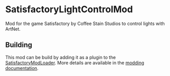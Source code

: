 # SatisfactoryLightControlMod

Mod for the game Satisfactory by Coffee Stain Studios to control lights with ArtNet.

## Building

This mod can be build by adding it as a plugin to the [SatisfactoryModLoader](https://github.com/satisfactorymodding/SatisfactoryModLoader).
More details are available in the [modding documentation](https://docs.ficsit.app/satisfactory-modding/latest/index.html).
